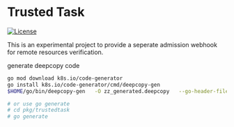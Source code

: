 # Trusted Task

[![License](https://img.shields.io/badge/License-Apache%202.0-blue.svg)](https://github.com/tektoncd/experimental/blob/master/LICENSE)

This is an experimental project to provide a seperate admission webhook for remote resources verification.

generate deepcopy code
```bash
go mod download k8s.io/code-generator
go install k8s.io/code-generator/cmd/deepcopy-gen
$HOME/go/bin/deepcopy-gen   -O zz_generated.deepcopy   --go-header-file ./hack/boilerplate/boilerplate.go.txt  -i ./pkg/trustedtask

# or use go generate
# cd pkg/trustedtask
# go generate
```
